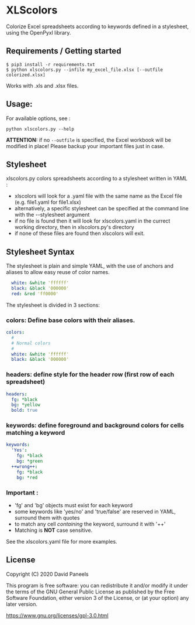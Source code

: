 # XLScolors

Colorize Excel spreadsheets according to keywords defined in a stylesheet, using the OpenPyxl library.


## Requirements / Getting started

```shell
$ pip3 install -r requirements.txt
$ python xlscolors.py --infile my_excel_file.xlsx [--outfile colorized.xlsx]
```

Works with .xls and .xlsx files.


## Usage:

For available options, see :
```shell
python xlscolors.py --help
```

**ATTENTION:** if no ```--outfile``` is specified, the Excel workbook will be modified in place! Please backup your important files just in case.



## Stylesheet
xlscolors.py colors spreadsheets according to a stylesheet written in YAML :

- xlscolors will look for a .yaml file with the same name as the Excel file (e.g. file1.yaml for file1.xlsx)
- alternatively, a specific stylesheet can be specified at the command line with the --stylesheet argument
- if no file is found then it will look for xlscolors.yaml in the currect working directory, then in xlscolors.py's directory
- if none of these files are found then xlscolors will exit.



## Stylesheet Syntax

The stylesheet is plain and simple YAML, with the use of anchors and aliases to allow easy reuse of color names.

```yaml
  white: &white 'ffffff'
  black: &black '000000'
  red: &red 'ff0000' 
```

The stylesheet is divided in 3 sections:

### colors: Define base colors with their aliases.
```yaml
colors:
  #
  # Normal colors
  #
  white: &white 'ffffff'
  black: &black '000000'
```


### headers: define style for the header row (first row of each spreadsheet)
```yaml
headers:
  fg: *black
  bg: *yellow
  bold: true
```

### keywords: define foreground and background colors for cells matching a keyword
```yaml
keywords:
  'Yes':
    fg: *black
    bg: *green
  ++wrong++:
    fg: *black
    bg: *red
```

### Important :
- 'fg' and 'bg' objects must exist for each keyword
- some keywords like 'yes/no' and 'true/false' are reserved in YAML, surround them with quotes
- to match any cell _containing_ the keyword, surround it with '++'
- Matching is **NOT** case sensitive.

See the xlscolors.yaml file for more examples.


## License

Copyright (C) 2020 David Paneels

This program is free software: you can redistribute it and/or modify
it under the terms of the GNU General Public License as published by
the Free Software Foundation, either version 3 of the License, or
(at your option) any later version.

https://www.gnu.org/licenses/gpl-3.0.html
